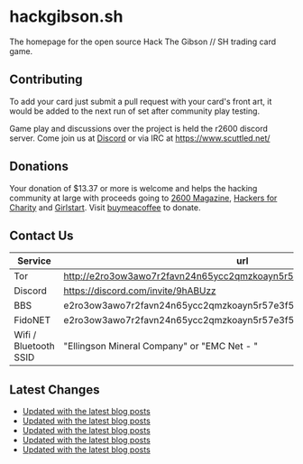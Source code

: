 # hackgibson.sh
The homepage for the open source Hack The Gibson // SH trading card game.


## Contributing

To add your card just submit a pull request with your card's front art, it would be added to the next run of set after community play testing.

Game play and discussions over the project is held the r2600 discord server. Come join us at [Discord](https://discord.com/invite/9hABUzz) or via IRC at https://www.scuttled.net/


## Donations

Your donation of $13.37 or more is welcome and helps the hacking community at large with proceeds going to [2600 Magazine](https://2600.com/), [Hackers for Charity](https://hackersforcharity.org) and [Girlstart](https://girlstart.org).  Visit [buymeacoffee](https://www.buymeacoffee.com/hackgibson.sh) to donate.


## Contact Us

Service | url
-|-
Tor | http://e2ro3ow3awo7r2favn24n65ycc2qmzkoayn5r57e3f56nvjwdcgg32ad.onion
Discord | https://discord.com/invite/9hABUzz
BBS | e2ro3ow3awo7r2favn24n65ycc2qmzkoayn5r57e3f56nvjwdcgg32ad.onion:23
FidoNET | e2ro3ow3awo7r2favn24n65ycc2qmzkoayn5r57e3f56nvjwdcgg32ad.onion:24554
Wifi / Bluetooth SSID | "Ellingson Mineral Company" or "EMC Net - <fidonet address>"

## Latest Changes
<!-- BLOG-POST-LIST:START -->
- [Updated with the latest blog posts](https://github.com/DFW2600/hackgibson.sh/commit/65c1d38f6feb5db4f52d6dceb39c410d4ca89b1a)
- [Updated with the latest blog posts](https://github.com/DFW2600/hackgibson.sh/commit/cd910628f8beb54575b3aa3cef219dcd3174f241)
- [Updated with the latest blog posts](https://github.com/DFW2600/hackgibson.sh/commit/4e3d38ea2fc153de7e8c6ba3fa3ca4d9827c77b3)
- [Updated with the latest blog posts](https://github.com/DFW2600/hackgibson.sh/commit/ba16386bde3c52eb71e5821e67ebe5322fd38b8c)
- [Updated with the latest blog posts](https://github.com/DFW2600/hackgibson.sh/commit/eee182ead000c22b87cdd62108022541eb55c662)
<!-- BLOG-POST-LIST:END -->
